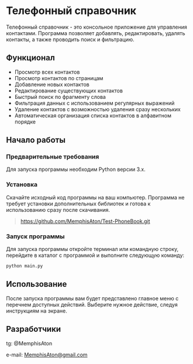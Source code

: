 # Телефонный справочник

Телефонный справочник - это консольное приложение для управления контактами. Программа позволяет добавлять, редактировать, удалять контакты, а также проводить поиск и фильтрацию.

## Функционал

- Просмотр всех контактов
- Просмотр контактов по страницам
- Добавление новых контактов
- Редактирование существующих контактов
- Быстрый поиск по фрагменту слова
- Фильтрация данных с использованием регулярных выражений
- Удаление контактов с возможностью удаления сразу нескольких
- Автоматическая организация списка контактов в алфавитном порядке

## Начало работы

### Предварительные требования
Для запуска программы необходим Python версии 3.x.

### Установка
Скачайте исходный код программы на ваш компьютер. Программа не требует установки дополнительных библиотек и готова к использованию сразу после скачивания.
> https://github.com/MemphisAton/Test-PhoneBook.git

### Запуск программы
Для запуска программы откройте терминал или командную строку, перейдите в каталог с программой и выполните следующую команду:

```bash
python main.py
```

## Использование
После запуска программы вам будет представлено главное меню с перечнем доступных действий. Выберите нужное действие, следуя инструкциям на экране.

## Разработчики
tg: @MemphisAton

e-mail: MemphisAton@gmail.com

